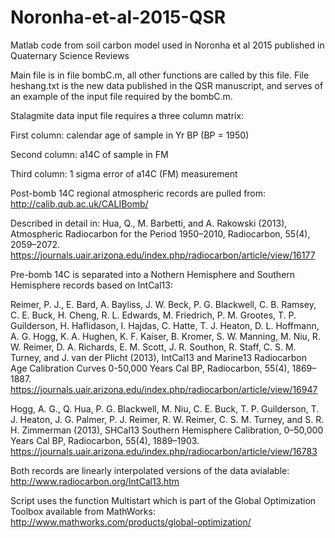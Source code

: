 # Noronha-et-al-2015-QSR
Matlab code from soil carbon model used in Noronha et al 2015 published in Quaternary Science Reviews

Main file is in file bombC.m, all other functions are called by this file.  File heshang.txt is the new data published in the QSR manuscript, and serves of an example of the input file required by the bombC.m.

Stalagmite data input file requires a three column matrix:

First column: calendar age of sample in Yr BP (BP = 1950)

Second column: a14C of sample in FM

Third column: 1 sigma error of a14C (FM) measurement

Post-bomb 14C regional atmospheric records are pulled from:
http://calib.qub.ac.uk/CALIBomb/

Described in detail in:
Hua, Q., M. Barbetti, and A. Rakowski (2013), Atmospheric Radiocarbon for the Period 1950–2010, Radiocarbon, 55(4), 2059–2072. https://journals.uair.arizona.edu/index.php/radiocarbon/article/view/16177

Pre-bomb 14C is separated into a Nothern Hemisphere and Southern Hemisphere records based on IntCal13:

Reimer, P. J., E. Bard, A. Bayliss, J. W. Beck, P. G. Blackwell, C. B. Ramsey, C. E. Buck, H. Cheng, R. L. Edwards, M. Friedrich, P. M. Grootes, T. P. Guilderson, H. Haflidason, I. Hajdas, C. Hatte, T. J. Heaton, D. L. Hoffmann, A. G. Hogg, K. A. Hughen, K. F. Kaiser, B. Kromer, S. W. Manning, M. Niu, R. W. Reimer, D. A. Richards, E. M. Scott, J. R. Southon, R. Staff, C. S. M. Turney, and J. van der Plicht (2013), IntCal13 and Marine13 Radiocarbon Age Calibration Curves 0-50,000 Years Cal BP, Radiocarbon, 55(4), 1869–1887. https://journals.uair.arizona.edu/index.php/radiocarbon/article/view/16947

Hogg, A. G., Q. Hua, P. G. Blackwell, M. Niu, C. E. Buck, T. P. Guilderson, T. J. Heaton, J. G. Palmer, P. J. Reimer, R. W. Reimer, C. S. M. Turney, and S. R. H. Zimmerman (2013), SHCal13 Southern Hemisphere Calibration, 0–50,000 Years Cal BP, Radiocarbon, 55(4), 1889–1903. https://journals.uair.arizona.edu/index.php/radiocarbon/article/view/16783

Both records are linearly interpolated versions of the data avialable: http://www.radiocarbon.org/IntCal13.htm

Script uses the function Multistart which is part of the Global Optimization Toolbox available from MathWorks: http://www.mathworks.com/products/global-optimization/
